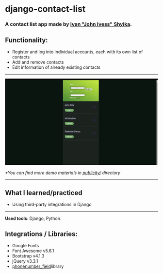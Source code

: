 # django-contact-list
### A contact list app made by [Ivan "John Ivess" Shyika](https://www.youtube.com/c/JohnIvess).

## Functionality:
- Register and log into individual accounts, each with its own list of contacts
- Add and remove contacts
- Edit information of already existing contacts

---

![Demo GIF](publicity/demo.gif)

_*You can find more demo materials in [publicity/](publicity/) directory_

---

## What I learned/practiced
- Using third-party integrations in Django

---
**Used tools**: Django, Python.

## Integrations / Libraries:
- Google Fonts
- Font Awesome v5.6.1
- Bootstrap v4.1.3
- jQuery v3.3.1
- [phonenumber_field](https://github.com/stefanfoulis/django-phonenumber-field)library
